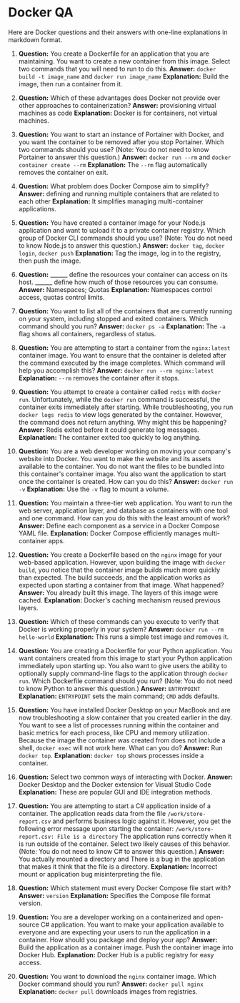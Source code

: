 # Docker QA

Here are Docker questions and their answers with one-line explanations in markdown format.

1. **Question:** You create a Dockerfile for an application that you are maintaining. You want to create a new container from this image. Select two commands that you will need to run to do this.
   **Answer:** `docker build -t image_name` and `docker run image_name`
   **Explanation:** Build the image, then run a container from it.

2. **Question:** Which of these advantages does Docker not provide over other approaches to containerization?
   **Answer:** provisioning virtual machines as code
   **Explanation:** Docker is for containers, not virtual machines.

3. **Question:** You want to start an instance of Portainer with Docker, and you want the container to be removed after you stop Portainer. Which two commands should you use? (Note: You do not need to know Portainer to answer this question.)
   **Answer:** `docker run --rm` and `docker container create --rm`
   **Explanation:** The `--rm` flag automatically removes the container on exit.

4. **Question:** What problem does Docker Compose aim to simplify?
   **Answer:** defining and running multiple containers that are related to each other
   **Explanation:** It simplifies managing multi-container applications.

5. **Question:** You have created a container image for your Node.js application and want to upload it to a private container registry. Which group of Docker CLI commands should you use? (Note: You do not need to know Node.js to answer this question.)
   **Answer:** `docker tag`, `docker login`, `docker push`
   **Explanation:** Tag the image, log in to the registry, then push the image.

6. **Question:** ______ define the resources your container can access on its host. ______ define how much of those resources you can consume.
   **Answer:** Namespaces; Quotas
   **Explanation:** Namespaces control access, quotas control limits.

7. **Question:** You want to list all of the containers that are currently running on your system, including stopped and exited containers. Which command should you run?
   **Answer:** `docker ps -a`
   **Explanation:** The `-a` flag shows all containers, regardless of status.

8. **Question:** You are attempting to start a container from the `nginx:latest` container image. You want to ensure that the container is deleted after the command executed by the image completes. Which command will help you accomplish this?
   **Answer:** `docker run --rm nginx:latest`
   **Explanation:** `--rm` removes the container after it stops.

9. **Question:** You attempt to create a container called `redis` with `docker run`. Unfortunately, while the `docker run` command is successful, the container exits immediately after starting. While troubleshooting, you run `docker logs redis` to view logs generated by the container. However, the command does not return anything. Why might this be happening?
   **Answer:** Redis exited before it could generate log messages.
   **Explanation:** The container exited too quickly to log anything.

10. **Question:** You are a web developer working on moving your company's website into Docker. You want to make the website and its assets available to the container. You do not want the files to be bundled into this container's container image. You also want the application to start once the container is created. How can you do this?
    **Answer:** `docker run -v`
    **Explanation:** Use the `-v` flag to mount a volume.

11. **Question:** You maintain a three-tier web application. You want to run the web server, application layer, and database as containers with one tool and one command. How can you do this with the least amount of work?
    **Answer:** Define each component as a service in a Docker Compose YAML file.
    **Explanation:** Docker Compose efficiently manages multi-container apps.

12. **Question:** You create a Dockerfile based on the `nginx` image for your web-based application. However, upon building the image with `docker build`, you notice that the container image builds much more quickly than expected. The build succeeds, and the application works as expected upon starting a container from that image. What happened?
    **Answer:** You already built this image. The layers of this image were cached.
    **Explanation:** Docker's caching mechanism reused previous layers.

13. **Question:** Which of these commands can you execute to verify that Docker is working properly in your system?
    **Answer:** `docker run --rm hello-world`
    **Explanation:** This runs a simple test image and removes it.

14. **Question:** You are creating a Dockerfile for your Python application. You want containers created from this image to start your Python application immediately upon starting up. You also want to give users the ability to optionally supply command-line flags to the application through `docker run`. Which Dockerfile command should you run? (Note: You do not need to know Python to answer this question.)
    **Answer:** `ENTRYPOINT`
    **Explanation:** `ENTRYPOINT` sets the main command; `CMD` adds defaults.

15. **Question:** You have installed Docker Desktop on your MacBook and are now troubleshooting a slow container that you created earlier in the day. You want to see a list of processes running within the container and basic metrics for each process, like CPU and memory utilization. Because the image the container was created from does not include a shell, `docker exec` will not work here. What can you do?
    **Answer:** Run `docker top`.
    **Explanation:** `docker top` shows processes inside a container.

16. **Question:** Select two common ways of interacting with Docker.
    **Answer:** Docker Desktop and the Docker extension for Visual Studio Code
    **Explanation:** These are popular GUI and IDE integration methods.

17. **Question:** You are attempting to start a C# application inside of a container. The application reads data from the file `/work/store-report.csv` and performs business logic against it. However, you get the following error message upon starting the container: `/work/store-report.csv: File is a directory` The application runs correctly when it is run outside of the container. Select two likely causes of this behavior. (Note: You do not need to know C# to answer this question.)
    **Answer:** You actually mounted a directory and There is a bug in the application that makes it think that the file is a directory.
    **Explanation:**  Incorrect mount or application bug misinterpreting the file.

18. **Question:** Which statement must every Docker Compose file start with?
    **Answer:** `version`
    **Explanation:**  Specifies the Compose file format version.

19. **Question:** You are a developer working on a containerized and open-source C# application. You want to make your application available to everyone and are expecting your users to run the application in a container. How should you package and deploy your app?
    **Answer:** Build the application as a container image. Push the container image into Docker Hub.
    **Explanation:** Docker Hub is a public registry for easy access.

20. **Question:** You want to download the `nginx` container image. Which Docker command should you run?
    **Answer:** `docker pull nginx`
    **Explanation:** `docker pull` downloads images from registries.
